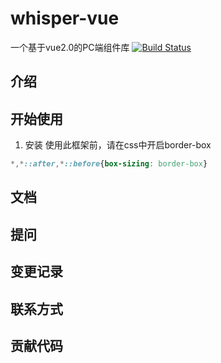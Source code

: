 # whisper-vue 
一个基于vue2.0的PC端组件库
[![Build Status](https://travis-ci.org/BrightWhisper/whisper-vue.svg?branch=master)](https://travis-ci.org/BrightWhisper/whisper-vue)

## 介绍

## 开始使用
1. 安装
使用此框架前，请在css中开启border-box
```css
*,*::after,*::before{box-sizing: border-box}
```

## 文档

## 提问

## 变更记录

## 联系方式

## 贡献代码
